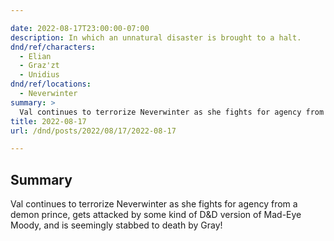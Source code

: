 ```yaml
---

date: 2022-08-17T23:00:00-07:00
description: In which an unnatural disaster is brought to a halt.
dnd/ref/characters:
  - Elian
  - Graz'zt
  - Unidius
dnd/ref/locations:
  - Neverwinter
summary: >
  Val continues to terrorize Neverwinter as she fights for agency from a demon prince, gets attacked by some kind of D&D version of Mad-Eye Moody, and is seemingly stabbed to death by Gray!
title: 2022-08-17
url: /dnd/posts/2022/08/17/2022-08-17

---
```


## Summary

Val continues to terrorize Neverwinter as she fights for agency from a demon prince, gets attacked by some kind of D&D version of Mad-Eye Moody, and is seemingly stabbed to death by Gray!


